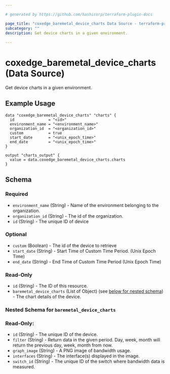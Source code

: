 ```yaml
---

# generated by https://github.com/hashicorp/terraform-plugin-docs

page_title: "coxedge_baremetal_device_charts Data Source - terraform-provider-coxedge"
subcategory: ""
description: Get device charts in a given environment.
  
---
```


# coxedge_baremetal_device_charts (Data Source)

Get device charts in a given environment.

Example Usage
---

```
data "coxedge_baremetal_device_charts" "charts" {
  id               = "<id>"
  environment_name = "<environment_name>"
  organization_id  = "<organization_id>"
  custom           = true
  start_date       = "<unix_epoch_time>"
  end_date         = "<unix_epoch_time>"
}

output "charts_output" {
  value = data.coxedge_baremetal_device_charts.charts
}
```

<!-- schema generated by tfplugindocs -->

## Schema

### Required

- `environment_name` (String) - Name of the environment belonging to the organization.
- `organization_id` (String) - The id of the organization.
- `id` (String) - The unique ID of device

### Optional

- `custom` (Boolean) - The id of the device to retrieve
- `start_date` (String) - Start Time of Custom Time Period. (Unix Epoch Time)
- `end_date` (String) - End Time of Custom Time Period (Unix Epoch Time)

### Read-Only

- `id` (String) - The ID of this resource.
- `baremetal_device_charts` (List of Object) (see [below for nested schema](#nestedatt--baremetal_device_charts)) - The
  chart details of the device.

<a id="nestedatt--baremetal_device_charts"></a>

### Nested Schema for `baremetal_device_charts`

### Read-Only:

- `id` (String) - The unique ID of the device.
- `filter` (String) - Return data in the given period. Day, week, month will return the previous day, week, month from now.
- `graph_image` (String) - A PNG image of bandwidth usage.
- `interfaces` (String) - The interface(s) displayed in the image.
- `switch_id` (String) - The unique ID of the switch where bandwidth data is measured.